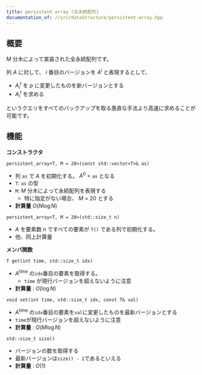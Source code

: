 ```yaml
---
title: persistent array (全永続配列)
documentation_of: //src/dataStructure/persistent-array.hpp
---
```


## 概要

$M$ 分木によって実装された全永続配列です。

列 $A$ に対して、 $i$ 番目のバージョンを $A^i$ と表現するとして、
- $A^t_i$ を $p$ に変更したものを新バージョンとする
- $A^t_i$ を求める

というクエリをすべてのバックアップを取る愚直な手法より高速に求めることが可能です。

## 機能 

**コンストラクタ**

`persistent_array<T, M = 20>(const std::vector<T>& as)`
- 列 `as` で $A$ を初期化する。  $A^0\ =$ `as` となる
- `T`: `as` の型
- `M`: $M$ 分木によって永続配列を表現する
	- 特に指定がない場合、 $M\ =\ 20$ とする
- **計算量** $O(N\log N)$

`persistent_array<T, M = 20>(std::size_t n)`
- $A$ を要素数 $n$ ですべての要素が `T()` である列で初期化する。
- 他、同上計算量

**メンバ関数**

`T get(int time, std::size_t idx)`
- $A^{\text{time}}$ の`idx`番目の要素を取得する。
	- `time` が現行バージョンを超えないように注意
- **計算量** : $O(\log N)$ 

`void set(int time, std::size_t idx, const T& val)`
- $A^\text{time}$ の`idx`番目の要素を`val`に変更したものを最新バージョンとする
- `time`が現行バージョンを超えないように注意
- **計算量** : $O(M\log N)$

`std::size_t size()`
- バージョンの数を取得する
- 最新バージョンは`size() - 1`であるといえる
- **計算量** : $O(1)$
